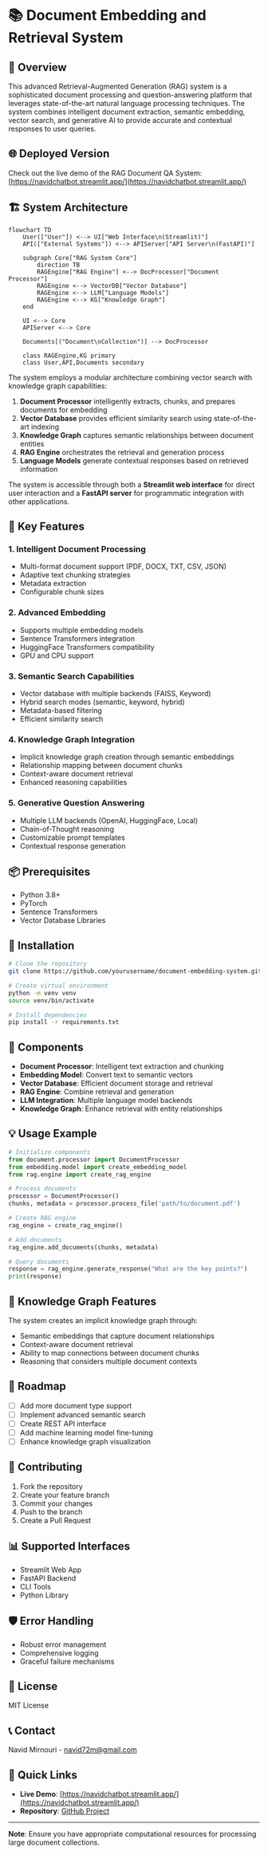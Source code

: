 # 📚 Document Embedding and Retrieval System

## 🌟 Overview

This advanced Retrieval-Augmented Generation (RAG) system is a sophisticated document processing and question-answering platform that leverages state-of-the-art natural language processing techniques. The system combines intelligent document extraction, semantic embedding, vector search, and generative AI to provide accurate and contextual responses to user queries.

## 🌐 Deployed Version

Check out the live demo of the RAG Document QA System: [https://navidchatbot.streamlit.app/](https://navidchatbot.streamlit.app/)

## 🏗️ System Architecture

```mermaid
flowchart TD
    User(["User"]) <--> UI["Web Interface\n(Streamlit)"]
    API(["External Systems"]) <--> APIServer["API Server\n(FastAPI)"]
    
    subgraph Core["RAG System Core"]
        direction TB
        RAGEngine["RAG Engine"] <--> DocProcessor["Document Processor"]
        RAGEngine <--> VectorDB["Vector Database"]
        RAGEngine <--> LLM["Language Models"]
        RAGEngine <--> KG["Knowledge Graph"]
    end
    
    UI <--> Core
    APIServer <--> Core
    
    Documents[("Document\nCollection")] --> DocProcessor
    
    class RAGEngine,KG primary
    class User,API,Documents secondary
```

The system employs a modular architecture combining vector search with knowledge graph capabilities:

1. **Document Processor** intelligently extracts, chunks, and prepares documents for embedding
2. **Vector Database** provides efficient similarity search using state-of-the-art indexing
3. **Knowledge Graph** captures semantic relationships between document entities
4. **RAG Engine** orchestrates the retrieval and generation process
5. **Language Models** generate contextual responses based on retrieved information

The system is accessible through both a **Streamlit web interface** for direct user interaction and a **FastAPI server** for programmatic integration with other applications.

## 🚀 Key Features

### 1. Intelligent Document Processing
- Multi-format document support (PDF, DOCX, TXT, CSV, JSON)
- Adaptive text chunking strategies
- Metadata extraction
- Configurable chunk sizes

### 2. Advanced Embedding
- Supports multiple embedding models
- Sentence Transformers integration
- HuggingFace Transformers compatibility
- GPU and CPU support

### 3. Semantic Search Capabilities
- Vector database with multiple backends (FAISS, Keyword)
- Hybrid search modes (semantic, keyword, hybrid)
- Metadata-based filtering
- Efficient similarity search

### 4. Knowledge Graph Integration
- Implicit knowledge graph creation through semantic embeddings
- Relationship mapping between document chunks
- Context-aware document retrieval
- Enhanced reasoning capabilities

### 5. Generative Question Answering
- Multiple LLM backends (OpenAI, HuggingFace, Local)
- Chain-of-Thought reasoning
- Customizable prompt templates
- Contextual response generation

## 📦 Prerequisites

- Python 3.8+
- PyTorch
- Sentence Transformers
- Vector Database Libraries

## 🔧 Installation

```bash
# Clone the repository
git clone https://github.com/yourusername/document-embedding-system.git

# Create virtual environment
python -m venv venv
source venv/bin/activate

# Install dependencies
pip install -r requirements.txt
```

## 🌈 Components

- **Document Processor**: Intelligent text extraction and chunking
- **Embedding Model**: Convert text to semantic vectors
- **Vector Database**: Efficient document storage and retrieval
- **RAG Engine**: Combine retrieval and generation
- **LLM Integration**: Multiple language model backends
- **Knowledge Graph**: Enhance retrieval with entity relationships

## 💡 Usage Example

```python
# Initialize components
from document.processor import DocumentProcessor
from embedding.model import create_embedding_model
from rag.engine import create_rag_engine

# Process documents
processor = DocumentProcessor()
chunks, metadata = processor.process_file('path/to/document.pdf')

# Create RAG engine
rag_engine = create_rag_engine()

# Add documents
rag_engine.add_documents(chunks, metadata)

# Query documents
response = rag_engine.generate_response("What are the key points?")
print(response)
```

## 🔬 Knowledge Graph Features

The system creates an implicit knowledge graph through:
- Semantic embeddings that capture document relationships
- Context-aware document retrieval
- Ability to map connections between document chunks
- Reasoning that considers multiple document contexts

## 🚧 Roadmap

- [ ] Add more document type support
- [ ] Implement advanced semantic search
- [ ] Create REST API interface
- [ ] Add machine learning model fine-tuning
- [ ] Enhance knowledge graph visualization

## 🤝 Contributing

1. Fork the repository
2. Create your feature branch
3. Commit your changes
4. Push to the branch
5. Create a Pull Request

## 📊 Supported Interfaces

- Streamlit Web App
- FastAPI Backend
- CLI Tools
- Python Library

## 🛡️ Error Handling

- Robust error management
- Comprehensive logging
- Graceful failure mechanisms

## 📜 License

MIT License

## 📞 Contact

Navid Mirnouri - navid72m@gmail.com


## 🔗 Quick Links

- **Live Demo**: [https://navidchatbot.streamlit.app/](https://navidchatbot.streamlit.app/)
- **Repository**: [GitHub Project](https://github.com/yourusername/document-embedding-system)


---

**Note**: Ensure you have appropriate computational resources for processing large document collections.